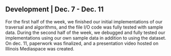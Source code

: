 ## Development | Dec. 7 - Dec. 11

For the first half of the week, we finished our initial implementations of our traversal and algorithms, and the file I/O code was fully tested with sample data. During the second half of the week, we debugged and fully tested our implementations using our own sample data in addition to using the dataset. On dec. 11, paperwork was finalized, and a presentation video hosted on Illinois Mediaspace was created.
